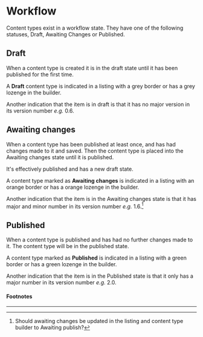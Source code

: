 # Workflow
Content types exist in a workflow state. They have one of the following statuses, Draft, Awaiting Changes or Published.

## Draft
When a content type is created it is in the draft state until it has been published for the first time.

A **Draft** content type is indicated in a listing with a grey border or has a grey lozenge in the builder. 

Another indication that the item is in draft is that it has no major version in its version number *e.g.* 0.6.

## Awaiting changes
When a content type has been published at least once, and has had changes made to it and saved. Then the content type is placed into the Awaiting changes state until it is published.

It's effectively published and has a new draft state. 

A content type marked as **Awaiting changes** is indicated in a listing with an orange border or has a orange lozenge in the builder. 

Another indication that the item is in the Awaiting changes state is that it has major and minor number in its version number *e.g.* 1.6.[^1]

## Published
When a content type is published and has had no further changes made to it. The content type will be in the published state.

A content type marked as **Published** is indicated in a listing with a green border or has a green lozenge in the builder. 

Another indication that the item is in the Published state is that it only has a major number in its version number *e.g.* 2.0.


 
#### Footnotes

----

[^1]: Should awaiting changes be updated in the listing and content type builder to Awaiting publish?
